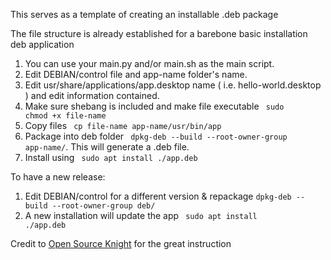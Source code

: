 This serves as a template of creating an installable .deb package

The file structure is already established for a barebone basic installation deb application

1. You can use your main.py and/or main.sh as the main script.
2. Edit DEBIAN/control file and app-name folder's name.
3. Edit usr/share/applications/app.desktop name ( i.e. hello-world.desktop ) and edit information contained.
4. Make sure shebang is included and make file executable <code> sudo chmod +x file-name</code>
5. Copy files <code> cp file-name app-name/usr/bin/app</code>
6. Package into deb folder <code> dpkg-deb --build --root-owner-group app-name/</code>. This will generate a .deb file.
7. Install using <code> sudo apt install ./app.deb</code>

To have a new release: 
1. Edit DEBIAN/control for a different version & repackage <code>dpkg-deb --build --root-owner-group deb/</code>
2. A new installation will update the app <code> sudo apt install ./app.deb</code>


Credit to [Open Source Knight](https://www.youtube.com/watch?v=b5jAExAF1oM) for the great instruction